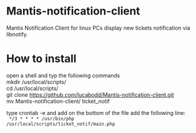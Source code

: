 # Mantis-notification-client
Mantis Notification Client for linux PCs display new tickets notification via libnotify.

# How to install
open a shell and typ the following commands
 <br> mkdir /usr/local/scripts/
 <br> cd /usr/local/scripts/
 <br> git clone  https://github.com/lucabodd/Mantis-notification-client.git 
 <br> mv Mantis-notification-client/ ticket_notif
 
 


type crontab -e and add on the bottom of the file add the following line:<br>
<code>
 */3 * * * * /usr/bin/php /usr/local/scripts/ticket_notif/main.php
</code>

